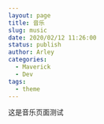 ```yaml
---
layout: page
title: 音乐
slug: music
date: 2020/02/12 11:26:00
status: publish
author: Arley
categories: 
  - Maverick
  - Dev
tags: 
  - theme
---
```

这是音乐页面测试
